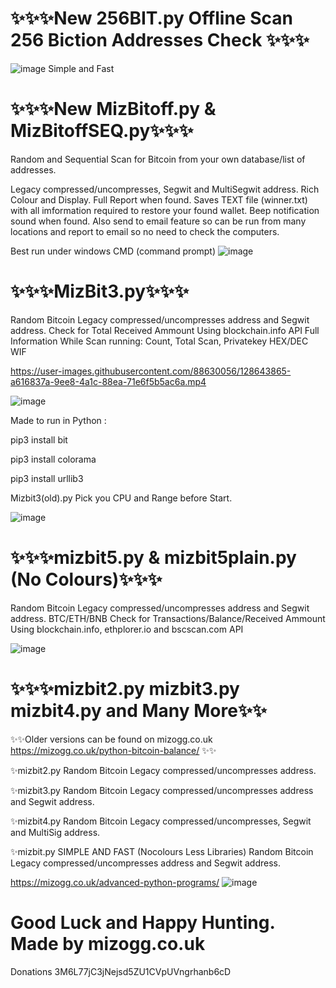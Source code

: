 # ✨✨✨New 256BIT.py Offline Scan 256 Biction Addresses Check ✨✨✨

![image](https://user-images.githubusercontent.com/88630056/142766194-44e68d20-63bf-4fec-96ca-b1b9d4ed6142.png)
Simple and Fast


# ✨✨✨New MizBitoff.py & MizBitoffSEQ.py✨✨✨

Random and Sequential Scan for Bitcoin from your own database/list of addresses.

Legacy compressed/uncompresses, Segwit and MultiSegwit address. Rich Colour and Display. Full Report when found. Saves TEXT file (winner.txt) with all imformation required to restore your found wallet. Beep notification sound when found. Also send to email feature so can be run from many locations and report to email so no need to check the computers.

Best run under windows CMD (command prompt)
![image](https://user-images.githubusercontent.com/88630056/131904514-4cf99b78-b5d2-43df-aa27-cf48a520b5c4.png)



# ✨✨✨MizBit3.py✨✨✨
Random Bitcoin Legacy compressed/uncompresses address and Segwit address. Check for Total Received Ammount Using blockchain.info API
Full Information While Scan running: Count, Total Scan, Privatekey HEX/DEC WIF  


https://user-images.githubusercontent.com/88630056/128643865-a616837a-9ee8-4a1c-88ea-71e6f5b5ac6a.mp4


![image](https://user-images.githubusercontent.com/88630056/128643882-772cc844-af44-4603-95a2-c1f13cbe6eba.png)

Made to run in Python :

pip3 install bit

pip3 install colorama

pip3 install urllib3

Mizbit3(old).py Pick you CPU and Range before Start.

![image](https://user-images.githubusercontent.com/88630056/128741025-0cd39472-d2bc-45e1-8d55-828b435d1f94.png)

# ✨✨✨mizbit5.py & mizbit5plain.py (No Colours)✨✨✨

Random Bitcoin Legacy compressed/uncompresses address and Segwit address. BTC/ETH/BNB Check for Transactions/Balance/Received Ammount Using blockchain.info, ethplorer.io and bscscan.com API

![image](https://user-images.githubusercontent.com/88630056/129409004-e35670d8-a2e4-4e97-bd4b-07b3f20c0d6b.png)

# ✨✨✨mizbit2.py mizbit3.py mizbit4.py and Many More✨✨

✨✨Older versions can be found on mizogg.co.uk https://mizogg.co.uk/python-bitcoin-balance/ ✨✨

✨mizbit2.py Random Bitcoin Legacy compressed/uncompresses address.


✨mizbit3.py Random Bitcoin Legacy compressed/uncompresses address and Segwit address.


✨mizbit4.py Random Bitcoin Legacy compressed/uncompresses, Segwit and MultiSig address.


✨mizbit.py SIMPLE AND FAST  (Nocolours Less Libraries) Random Bitcoin Legacy compressed/uncompresses address and Segwit address.


https://mizogg.co.uk/advanced-python-programs/
![image](https://user-images.githubusercontent.com/88630056/128644014-bb3e8199-1252-44a7-acde-e192509f7e5e.png)

# Good Luck and Happy Hunting. Made by mizogg.co.uk
Donations 3M6L77jC3jNejsd5ZU1CVpUVngrhanb6cD
